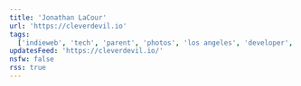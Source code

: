```yaml
---
title: 'Jonathan LaCour'
url: 'https://cleverdevil.io'
tags:
  ['indieweb', 'tech', 'parent', 'photos', 'los angeles', 'developer', 'food']
updatesFeed: 'https://cleverdevil.io/'
nsfw: false
rss: true
---
```

